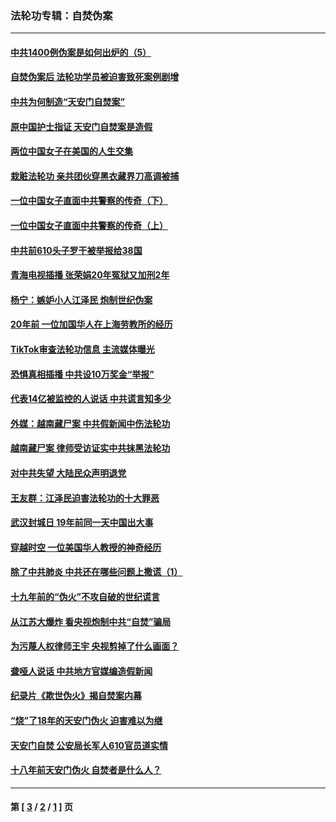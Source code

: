 ### 法轮功专辑：自焚伪案
---
#### [中共1400例伪案是如何出炉的（5）](../../pages/nf5562/n13226831.md?12190430) 
#### [自焚伪案后 法轮功学员被迫害致死案例剧增](../../pages/nf5562/n13190600.md?12190430) 
#### [中共为何制造“天安门自焚案”](../../pages/nf5562/n13183270.md?12190430) 
#### [原中国护士指证 天安门自焚案是造假](../../pages/nf5562/n13172289.md?12190430) 
#### [两位中国女子在美国的人生交集](../../pages/nf5562/n13156138.md?12190430) 
#### [栽赃法轮功 亲共团伙穿黑衣藏界刀高调被捕](../../pages/nf5562/n13073780.md?12190430) 
#### [一位中国女子直面中共警察的传奇（下）](../../pages/nf5562/n12989706.md?12190430) 
#### [一位中国女子直面中共警察的传奇（上）](../../pages/nf5562/n12985072.md?12190430) 
#### [中共前610头子罗干被举报给38国](../../pages/nf5562/n12975419.md?12190430) 
#### [青海电视插播 张荣娟20年冤狱又加刑2年](../../pages/nf5562/n12738166.md?12190430) 
#### [杨宁：嫉妒小人江泽民 炮制世纪伪案](../../pages/nf5562/n12724108.md?12190430) 
#### [20年前 一位加国华人在上海劳教所的经历](../../pages/nf5562/n12707932.md?12190430) 
#### [TikTok审查法轮功信息 主流媒体曝光](../../pages/nf5562/n12362336.md?12190430) 
#### [恐惧真相插播 中共设10万奖金“举报”](../../pages/nf5562/n12306396.md?12190430) 
#### [代表14亿被监控的人说话 中共谎言知多少](../../pages/nf5562/n12297484.md?12190430) 
#### [外媒：越南藏尸案 中共假新闻中伤法轮功](../../pages/nf5562/n12264411.md?12190430) 
#### [越南藏尸案 律师受访证实中共抹黑法轮功](../../pages/nf5562/n12261878.md?12190430) 
#### [对中共失望 大陆民众声明退党](../../pages/nf5562/n12187315.md?12190430) 
#### [王友群：江泽民迫害法轮功的十大罪恶](../../pages/nf5562/n12169074.md?12190430) 
#### [武汉封城日 19年前同一天中国出大事](../../pages/nf5562/n12150901.md?12190430) 
#### [穿越时空  一位美国华人教授的神奇经历](../../pages/nf5562/n12097460.md?12190430) 
#### [除了中共肺炎 中共还在哪些问题上撒谎（1）](../../pages/nf5562/n11955770.md?12190430) 
#### [十九年前的“伪火”不攻自破的世纪谎言](../../pages/nf5562/n11813238.md?12190430) 
#### [从江苏大爆炸 看央视炮制中共“自焚”骗局](../../pages/nf5562/n11140275.md?12190430) 
#### [为污蔑人权律师王宇 央视剪掉了什么画面？](../../pages/nf5562/n11130142.md?12190430) 
#### [聋哑人说话 中共地方官媒编造假新闻](../../pages/nf5562/n11006067.md?12190430) 
#### [纪录片《欺世伪火》揭自焚案内幕](../../pages/nf5562/n11002664.md?12190430) 
#### [“烧”了18年的天安门伪火 迫害难以为继](../../pages/nf5562/n10996660.md?12190430) 
#### [天安门自焚 公安局长军人610官员道实情](../../pages/nf5562/n10997098.md?12190430) 
#### [十八年前天安门伪火 自焚者是什么人？](../../pages/nf5562/n10996556.md?12190430) 

---
#### 第 [ [3](./3.md?12190430) / [2](./2.md?12190430) / [1](./1.md?12190430) ] 页
